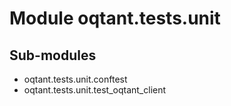 Module oqtant.tests.unit
========================

Sub-modules
-----------
* oqtant.tests.unit.conftest
* oqtant.tests.unit.test_oqtant_client
